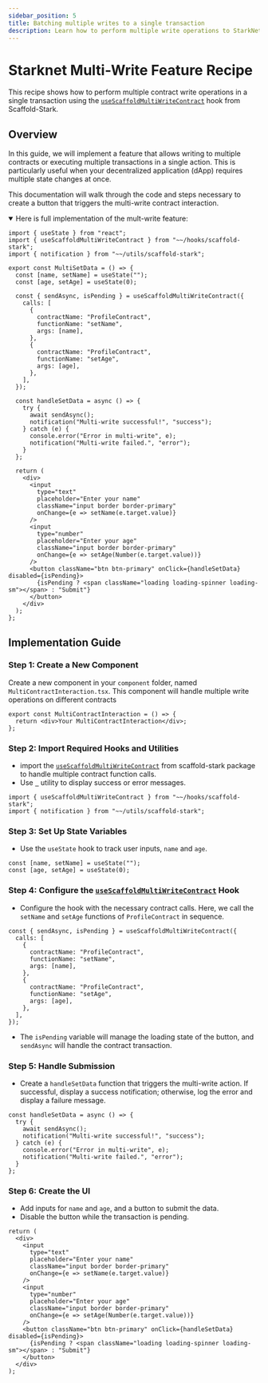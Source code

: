 ```yaml
---
sidebar_position: 5
title: Batching multiple writes to a single transaction
description: Learn how to perform multiple write operations to StarkNet smart contracts simultaneously.
---
```


# Starknet Multi-Write Feature Recipe

This recipe shows how to perform multiple contract write operations in a single transaction using the [`useScaffoldMultiWriteContract`](https://github.com/Scaffold-Stark/scaffold-stark-2/blob/main/packages/nextjs/hooks/scaffold-stark/useScaffoldMultiWriteContract.ts) hook from Scaffold-Stark.

## Overview

In this guide, we will implement a feature that allows writing to multiple contracts or executing multiple transactions in a single action. This is particularly useful when your decentralized application (dApp) requires multiple state changes at once.

This documentation will walk through the code and steps necessary to create a button that triggers the multi-write contract interaction.

<details open>
<summary>Here is full implementation of the mult-write feature:</summary>

```tsx title="components/MultiContractInteraction.tsx"
import { useState } from "react";
import { useScaffoldMultiWriteContract } from "~~/hooks/scaffold-stark";
import { notification } from "~~/utils/scaffold-stark";

export const MultiSetData = () => {
  const [name, setName] = useState("");
  const [age, setAge] = useState(0);

  const { sendAsync, isPending } = useScaffoldMultiWriteContract({
    calls: [
      {
        contractName: "ProfileContract",
        functionName: "setName",
        args: [name],
      },
      {
        contractName: "ProfileContract",
        functionName: "setAge",
        args: [age],
      },
    ],
  });

  const handleSetData = async () => {
    try {
      await sendAsync();
      notification("Multi-write successful!", "success");
    } catch (e) {
      console.error("Error in multi-write", e);
      notification("Multi-write failed.", "error");
    }
  };

  return (
    <div>
      <input
        type="text"
        placeholder="Enter your name"
        className="input border border-primary"
        onChange={e => setName(e.target.value)}
      />
      <input
        type="number"
        placeholder="Enter your age"
        className="input border border-primary"
        onChange={e => setAge(Number(e.target.value))}
      />
      <button className="btn btn-primary" onClick={handleSetData} disabled={isPending}>
        {isPending ? <span className="loading loading-spinner loading-sm"></span> : "Submit"}
      </button>
    </div>
  );
};
```

</details>

## Implementation Guide

### Step 1: Create a New Component

Create a new component in your `component` folder, named `MultiContractInteraction.tsx`. This component will handle multiple write operations on different contracts

```tsx title="components/MultiContractInteraction.tsx"
export const MultiContractInteraction = () => {
  return <div>Your MultiContractInteraction</div>;
};
```

### Step 2: Import Required Hooks and Utilities

- import the [`useScaffoldMultiWriteContract`](https://github.com/Scaffold-Stark/scaffold-stark-2/blob/main/packages/nextjs/hooks/scaffold-stark/useScaffoldMultiWriteContract.ts) from scaffold-stark package to handle multiple contract function calls.
- Use [`
`](https://github.com/Scaffold-Stark/scaffold-stark-2/blob/main/packages/nextjs/utils/scaffold-stark/notification.tsx) utility to display success or error messages.

```tsx title="components/MultiContractInteraction.tsx"
import { useScaffoldMultiWriteContract } from "~~/hooks/scaffold-stark";
import { notification } from "~~/utils/scaffold-stark";
```

### Step 3: Set Up State Variables

- Use the `useState` hook to track user inputs, `name` and `age`.

```tsx title="components/MultiContractInteraction.tsx"
const [name, setName] = useState("");
const [age, setAge] = useState(0);
```

### Step 4: Configure the [`useScaffoldMultiWriteContract`](https://github.com/Scaffold-Stark/scaffold-stark-2/blob/main/packages/nextjs/hooks/scaffold-stark/useScaffoldMultiWriteContract.ts) Hook

- Configure the hook with the necessary contract calls. Here, we call the `setName` and `setAge` functions of `ProfileContract` in sequence.

```tsx title="components/MultiContractInteraction.tsx"
const { sendAsync, isPending } = useScaffoldMultiWriteContract({
  calls: [
    {
      contractName: "ProfileContract",
      functionName: "setName",
      args: [name],
    },
    {
      contractName: "ProfileContract",
      functionName: "setAge",
      args: [age],
    },
  ],
});
```

- The `isPending` variable will manage the loading state of the button, and `sendAsync` will handle the contract transaction.

### Step 5: Handle Submission

- Create a `handleSetData` function that triggers the multi-write action. If successful, display a success notification; otherwise, log the error and display a failure message.

```tsx title="components/MultiContractInteraction.tsx"
const handleSetData = async () => {
  try {
    await sendAsync();
    notification("Multi-write successful!", "success");
  } catch (e) {
    console.error("Error in multi-write", e);
    notification("Multi-write failed.", "error");
  }
};
```

### Step 6: Create the UI

- Add inputs for `name` and `age`, and a button to submit the data.
- Disable the button while the transaction is pending.

```tsx
return (
  <div>
    <input
      type="text"
      placeholder="Enter your name"
      className="input border border-primary"
      onChange={e => setName(e.target.value)}
    />
    <input
      type="number"
      placeholder="Enter your age"
      className="input border border-primary"
      onChange={e => setAge(Number(e.target.value))}
    />
    <button className="btn btn-primary" onClick={handleSetData} disabled={isPending}>
      {isPending ? <span className="loading loading-spinner loading-sm"></span> : "Submit"}
    </button>
  </div>
);
```
